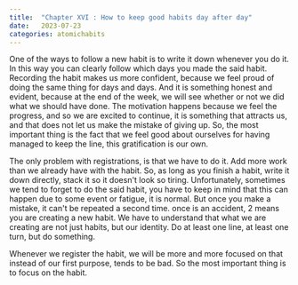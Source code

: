 ```yaml
---
title:  "Chapter XVI : How to keep good habits day after day"
date:   2023-07-23
categories: atomichabits
---
```

One of the ways to follow a new habit is to write it down whenever you do it. In this way you can clearly follow which days you made the said habit. Recording the habit makes us more confident, because we feel proud of doing the same thing for days and days. And it is something honest and evident, because at the end of the week, we will see whether or not we did what we should have done. The motivation happens because we feel the progress, and so we are excited to continue, it is something that attracts us, and that does not let us make the mistake of giving up. So, the most important thing is the fact that we feel good about ourselves for having managed to keep the line, this gratification is our own.

The only problem with registrations, is that we have to do it. Add more work than we already have with the habit. So, as long as you finish a habit, write it down directly, stack it so it doesn't look so tiring. Unfortunately, sometimes we tend to forget to do the said habit, you have to keep in mind that this can happen due to some event or fatigue, it is normal. But once you make a mistake, it can't be repeated a second time. once is an accident, 2 means you are creating a new habit. We have to understand that what we are creating are not just habits, but our identity. Do at least one line, at least one turn, but do something.

Whenever we register the habit, we will be more and more focused on that instead of our first purpose, tends to be bad. So the most important thing is to focus on the habit.
